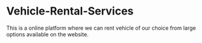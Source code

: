 # Vehicle-Rental-Services
This is a online platform where we can rent vehicle of our choice from large options available on the website.
